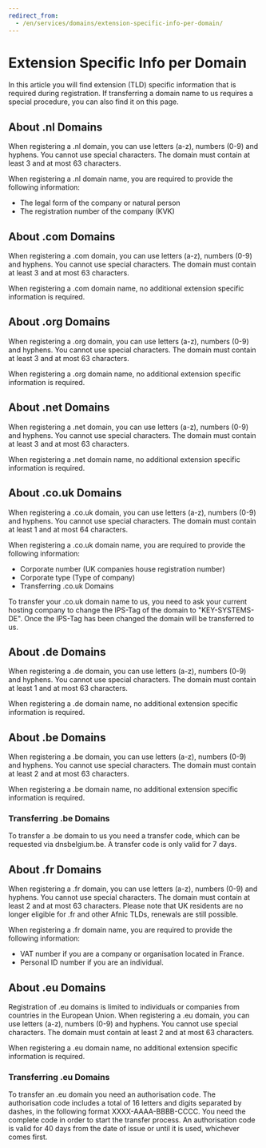 ```yaml
---
redirect_from:
  - /en/services/domains/extension-specific-info-per-domain/
---
```


<!-- source: https://support.hypernode.com/en/services/domains/extension-specific-info-per-domain/ -->

# Extension Specific Info per Domain

In this article you will find extension (TLD) specific information that is required during registration. If transferring a domain name to us requires a special procedure, you can also find it on this page.

## About .nl Domains

When registering a .nl domain, you can use letters (a-z), numbers (0-9) and hyphens. You cannot use special characters. The domain must contain at least 3 and at most 63 characters.

When registering a .nl domain name, you are required to provide the following information:

- The legal form of the company or natural person
- The registration number of the company (KVK)

## About .com Domains

When registering a .com domain, you can use letters (a-z), numbers (0-9) and hyphens. You cannot use special characters. The domain must contain at least 3 and at most 63 characters.

When registering a .com domain name, no additional extension specific information is required.

## About .org Domains

When registering a .org domain, you can use letters (a-z), numbers (0-9) and hyphens. You cannot use special characters. The domain must contain at least 3 and at most 63 characters.

When registering a .org domain name, no additional extension specific information is required.

## About .net Domains

When registering a .net domain, you can use letters (a-z), numbers (0-9) and hyphens. You cannot use special characters. The domain must contain at least 3 and at most 63 characters.

When registering a .net domain name, no additional extension specific information is required.

## About .co.uk Domains

When registering a .co.uk domain, you can use letters (a-z), numbers (0-9) and hyphens. You cannot use special characters. The domain must contain at least 1 and at most 64 characters.

When registering a .co.uk domain name, you are required to provide the following information:

- Corporate number (UK companies house registration number)
- Corporate type (Type of company)
- Transferring .co.uk Domains

To transfer your .co.uk domain name to us, you need to ask your current hosting company to change the IPS-Tag of the domain to "KEY-SYSTEMS-DE". Once the IPS-Tag has been changed the domain will be transferred to us.

## About .de Domains

When registering a .de domain, you can use letters (a-z), numbers (0-9) and hyphens. You cannot use special characters. The domain must contain at least 1 and at most 63 characters.

When registering a .de domain name, no additional extension specific information is required.

## About .be Domains

When registering a .be domain, you can use letters (a-z), numbers (0-9) and hyphens. You cannot use special characters. The domain must contain at least 2 and at most 63 characters.

When registering a .be domain name, no additional extension specific information is required.

### Transferring .be Domains

To transfer a .be domain to us you need a transfer code, which can be requested via dnsbelgium.be. A transfer code is only valid for 7 days.

## About .fr Domains

When registering a .fr domain, you can use letters (a-z), numbers (0-9) and hyphens. You cannot use special characters. The domain must contain at least 2 and at most 63 characters. Please note that UK residents are no longer eligible for .fr and other Afnic TLDs, renewals are still possible.

When registering a .fr domain name, you are required to provide the following information:

- VAT number if you are a company or organisation located in France.
- Personal ID number if you are an individual.

## About .eu Domains

Registration of .eu domains is limited to individuals or companies from countries in the European Union. When registering a .eu domain, you can use letters (a-z), numbers (0-9) and hyphens. You cannot use special characters. The domain must contain at least 2 and at most 63 characters.

When registering a .eu domain name, no additional extension specific information is required.

### Transferring .eu Domains

To transfer an .eu domain you need an authorisation code. The authorisation code includes a total of 16 letters and digits separated by dashes, in the following format XXXX-AAAA-BBBB-CCCC. You need the complete code in order to start the transfer process. An authorisation code is valid for 40 days from the date of issue or until it is used, whichever comes first.
